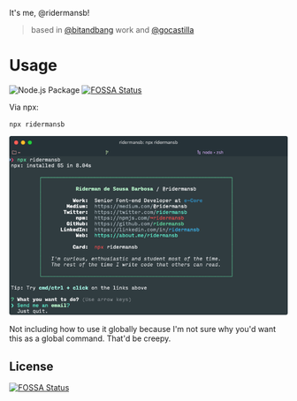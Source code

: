 It's me, @ridermansb!

> based in [@bitandbang](https://github.com/bnb/bitandbang) work and [@gocastilla](https://github.com/gocastilla/gocastilla)

# Usage
![Node.js Package](https://github.com/Ridermansb/ridermansb/workflows/Node.js%20Package/badge.svg)
[![FOSSA Status](https://app.fossa.io/api/projects/git%2Bgithub.com%2FRidermansb%2Fridermansb.svg?type=shield)](https://app.fossa.io/projects/git%2Bgithub.com%2FRidermansb%2Fridermansb?ref=badge_shield)

Via npx:

```
npx ridermansb
```

![](Screen%20Shot.png)

Not including how to use it globally because I'm not sure why you'd want this as a global command. That'd be creepy.


## License
[![FOSSA Status](https://app.fossa.io/api/projects/git%2Bgithub.com%2FRidermansb%2Fridermansb.svg?type=large)](https://app.fossa.io/projects/git%2Bgithub.com%2FRidermansb%2Fridermansb?ref=badge_large)
